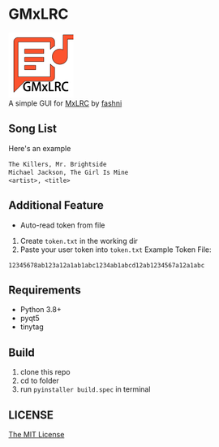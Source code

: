 # GMxLRC
<img src="icon.png" height="128"><br>
A simple GUI for [MxLRC](https://github.com/fashni/MxLRC) by [fashni](https://github.com/fashni)

## Song List
Here's an example<br>
```text
The Killers, Mr. Brightside
Michael Jackson, The Girl Is Mine
<artist>, <title>
```

## Additional Feature
- Auto-read token from file
1. Create `token.txt` in the working dir
2. Paste your user token into `token.txt`
Example Token File:<Br>
```text
12345678ab123a12a1ab1abc1234ab1abcd12ab1234567a12a1abc
```

## Requirements
- Python 3.8+
- pyqt5
- tinytag

## Build
1. clone this repo
2. cd to folder
3. run `pyinstaller build.spec` in terminal

## LICENSE
[The MIT License](LICENSE)

